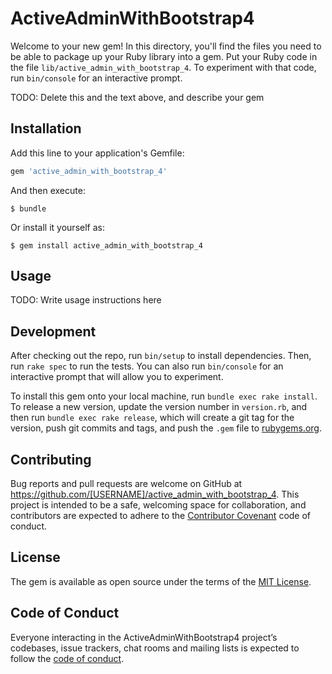 # ActiveAdminWithBootstrap4

Welcome to your new gem! In this directory, you'll find the files you need to be able to package up your Ruby library into a gem. Put your Ruby code in the file `lib/active_admin_with_bootstrap_4`. To experiment with that code, run `bin/console` for an interactive prompt.

TODO: Delete this and the text above, and describe your gem

## Installation

Add this line to your application's Gemfile:

```ruby
gem 'active_admin_with_bootstrap_4'
```

And then execute:

    $ bundle

Or install it yourself as:

    $ gem install active_admin_with_bootstrap_4

## Usage

TODO: Write usage instructions here

## Development

After checking out the repo, run `bin/setup` to install dependencies. Then, run `rake spec` to run the tests. You can also run `bin/console` for an interactive prompt that will allow you to experiment.

To install this gem onto your local machine, run `bundle exec rake install`. To release a new version, update the version number in `version.rb`, and then run `bundle exec rake release`, which will create a git tag for the version, push git commits and tags, and push the `.gem` file to [rubygems.org](https://rubygems.org).

## Contributing

Bug reports and pull requests are welcome on GitHub at https://github.com/[USERNAME]/active_admin_with_bootstrap_4. This project is intended to be a safe, welcoming space for collaboration, and contributors are expected to adhere to the [Contributor Covenant](http://contributor-covenant.org) code of conduct.

## License

The gem is available as open source under the terms of the [MIT License](https://opensource.org/licenses/MIT).

## Code of Conduct

Everyone interacting in the ActiveAdminWithBootstrap4 project’s codebases, issue trackers, chat rooms and mailing lists is expected to follow the [code of conduct](https://github.com/[USERNAME]/active_admin_with_bootstrap_4/blob/master/CODE_OF_CONDUCT.md).
